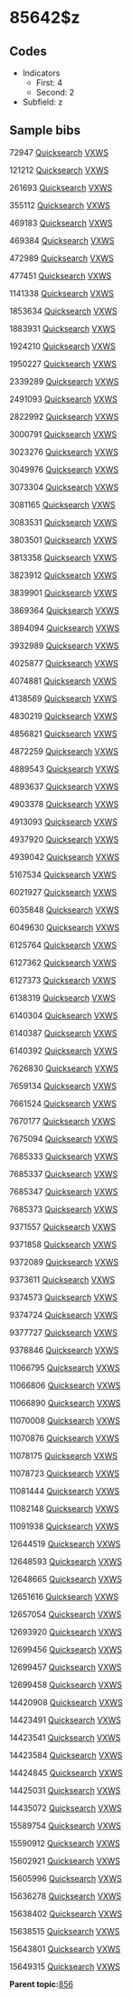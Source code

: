 # 85642$z

## Codes

-   Indicators
    -   First: 4
    -   Second: 2
-   Subfield: z

## Sample bibs

72947 [Quicksearch](https://search.library.yale.edu/catalog/72947) [VXWS](http://prodorbis.library.yale.edu:7014/vxws/GetHoldingsService?bibId=72947)

121212 [Quicksearch](https://search.library.yale.edu/catalog/121212) [VXWS](http://prodorbis.library.yale.edu:7014/vxws/GetHoldingsService?bibId=121212)

261693 [Quicksearch](https://search.library.yale.edu/catalog/261693) [VXWS](http://prodorbis.library.yale.edu:7014/vxws/GetHoldingsService?bibId=261693)

355112 [Quicksearch](https://search.library.yale.edu/catalog/355112) [VXWS](http://prodorbis.library.yale.edu:7014/vxws/GetHoldingsService?bibId=355112)

469183 [Quicksearch](https://search.library.yale.edu/catalog/469183) [VXWS](http://prodorbis.library.yale.edu:7014/vxws/GetHoldingsService?bibId=469183)

469384 [Quicksearch](https://search.library.yale.edu/catalog/469384) [VXWS](http://prodorbis.library.yale.edu:7014/vxws/GetHoldingsService?bibId=469384)

472989 [Quicksearch](https://search.library.yale.edu/catalog/472989) [VXWS](http://prodorbis.library.yale.edu:7014/vxws/GetHoldingsService?bibId=472989)

477451 [Quicksearch](https://search.library.yale.edu/catalog/477451) [VXWS](http://prodorbis.library.yale.edu:7014/vxws/GetHoldingsService?bibId=477451)

1141338 [Quicksearch](https://search.library.yale.edu/catalog/1141338) [VXWS](http://prodorbis.library.yale.edu:7014/vxws/GetHoldingsService?bibId=1141338)

1853634 [Quicksearch](https://search.library.yale.edu/catalog/1853634) [VXWS](http://prodorbis.library.yale.edu:7014/vxws/GetHoldingsService?bibId=1853634)

1883931 [Quicksearch](https://search.library.yale.edu/catalog/1883931) [VXWS](http://prodorbis.library.yale.edu:7014/vxws/GetHoldingsService?bibId=1883931)

1924210 [Quicksearch](https://search.library.yale.edu/catalog/1924210) [VXWS](http://prodorbis.library.yale.edu:7014/vxws/GetHoldingsService?bibId=1924210)

1950227 [Quicksearch](https://search.library.yale.edu/catalog/1950227) [VXWS](http://prodorbis.library.yale.edu:7014/vxws/GetHoldingsService?bibId=1950227)

2339289 [Quicksearch](https://search.library.yale.edu/catalog/2339289) [VXWS](http://prodorbis.library.yale.edu:7014/vxws/GetHoldingsService?bibId=2339289)

2491093 [Quicksearch](https://search.library.yale.edu/catalog/2491093) [VXWS](http://prodorbis.library.yale.edu:7014/vxws/GetHoldingsService?bibId=2491093)

2822992 [Quicksearch](https://search.library.yale.edu/catalog/2822992) [VXWS](http://prodorbis.library.yale.edu:7014/vxws/GetHoldingsService?bibId=2822992)

3000791 [Quicksearch](https://search.library.yale.edu/catalog/3000791) [VXWS](http://prodorbis.library.yale.edu:7014/vxws/GetHoldingsService?bibId=3000791)

3023276 [Quicksearch](https://search.library.yale.edu/catalog/3023276) [VXWS](http://prodorbis.library.yale.edu:7014/vxws/GetHoldingsService?bibId=3023276)

3049976 [Quicksearch](https://search.library.yale.edu/catalog/3049976) [VXWS](http://prodorbis.library.yale.edu:7014/vxws/GetHoldingsService?bibId=3049976)

3073304 [Quicksearch](https://search.library.yale.edu/catalog/3073304) [VXWS](http://prodorbis.library.yale.edu:7014/vxws/GetHoldingsService?bibId=3073304)

3081165 [Quicksearch](https://search.library.yale.edu/catalog/3081165) [VXWS](http://prodorbis.library.yale.edu:7014/vxws/GetHoldingsService?bibId=3081165)

3083531 [Quicksearch](https://search.library.yale.edu/catalog/3083531) [VXWS](http://prodorbis.library.yale.edu:7014/vxws/GetHoldingsService?bibId=3083531)

3803501 [Quicksearch](https://search.library.yale.edu/catalog/3803501) [VXWS](http://prodorbis.library.yale.edu:7014/vxws/GetHoldingsService?bibId=3803501)

3813358 [Quicksearch](https://search.library.yale.edu/catalog/3813358) [VXWS](http://prodorbis.library.yale.edu:7014/vxws/GetHoldingsService?bibId=3813358)

3823912 [Quicksearch](https://search.library.yale.edu/catalog/3823912) [VXWS](http://prodorbis.library.yale.edu:7014/vxws/GetHoldingsService?bibId=3823912)

3839901 [Quicksearch](https://search.library.yale.edu/catalog/3839901) [VXWS](http://prodorbis.library.yale.edu:7014/vxws/GetHoldingsService?bibId=3839901)

3869364 [Quicksearch](https://search.library.yale.edu/catalog/3869364) [VXWS](http://prodorbis.library.yale.edu:7014/vxws/GetHoldingsService?bibId=3869364)

3894094 [Quicksearch](https://search.library.yale.edu/catalog/3894094) [VXWS](http://prodorbis.library.yale.edu:7014/vxws/GetHoldingsService?bibId=3894094)

3932989 [Quicksearch](https://search.library.yale.edu/catalog/3932989) [VXWS](http://prodorbis.library.yale.edu:7014/vxws/GetHoldingsService?bibId=3932989)

4025877 [Quicksearch](https://search.library.yale.edu/catalog/4025877) [VXWS](http://prodorbis.library.yale.edu:7014/vxws/GetHoldingsService?bibId=4025877)

4074881 [Quicksearch](https://search.library.yale.edu/catalog/4074881) [VXWS](http://prodorbis.library.yale.edu:7014/vxws/GetHoldingsService?bibId=4074881)

4138569 [Quicksearch](https://search.library.yale.edu/catalog/4138569) [VXWS](http://prodorbis.library.yale.edu:7014/vxws/GetHoldingsService?bibId=4138569)

4830219 [Quicksearch](https://search.library.yale.edu/catalog/4830219) [VXWS](http://prodorbis.library.yale.edu:7014/vxws/GetHoldingsService?bibId=4830219)

4856821 [Quicksearch](https://search.library.yale.edu/catalog/4856821) [VXWS](http://prodorbis.library.yale.edu:7014/vxws/GetHoldingsService?bibId=4856821)

4872259 [Quicksearch](https://search.library.yale.edu/catalog/4872259) [VXWS](http://prodorbis.library.yale.edu:7014/vxws/GetHoldingsService?bibId=4872259)

4889543 [Quicksearch](https://search.library.yale.edu/catalog/4889543) [VXWS](http://prodorbis.library.yale.edu:7014/vxws/GetHoldingsService?bibId=4889543)

4893637 [Quicksearch](https://search.library.yale.edu/catalog/4893637) [VXWS](http://prodorbis.library.yale.edu:7014/vxws/GetHoldingsService?bibId=4893637)

4903378 [Quicksearch](https://search.library.yale.edu/catalog/4903378) [VXWS](http://prodorbis.library.yale.edu:7014/vxws/GetHoldingsService?bibId=4903378)

4913093 [Quicksearch](https://search.library.yale.edu/catalog/4913093) [VXWS](http://prodorbis.library.yale.edu:7014/vxws/GetHoldingsService?bibId=4913093)

4937920 [Quicksearch](https://search.library.yale.edu/catalog/4937920) [VXWS](http://prodorbis.library.yale.edu:7014/vxws/GetHoldingsService?bibId=4937920)

4939042 [Quicksearch](https://search.library.yale.edu/catalog/4939042) [VXWS](http://prodorbis.library.yale.edu:7014/vxws/GetHoldingsService?bibId=4939042)

5167534 [Quicksearch](https://search.library.yale.edu/catalog/5167534) [VXWS](http://prodorbis.library.yale.edu:7014/vxws/GetHoldingsService?bibId=5167534)

6021927 [Quicksearch](https://search.library.yale.edu/catalog/6021927) [VXWS](http://prodorbis.library.yale.edu:7014/vxws/GetHoldingsService?bibId=6021927)

6035848 [Quicksearch](https://search.library.yale.edu/catalog/6035848) [VXWS](http://prodorbis.library.yale.edu:7014/vxws/GetHoldingsService?bibId=6035848)

6049630 [Quicksearch](https://search.library.yale.edu/catalog/6049630) [VXWS](http://prodorbis.library.yale.edu:7014/vxws/GetHoldingsService?bibId=6049630)

6125764 [Quicksearch](https://search.library.yale.edu/catalog/6125764) [VXWS](http://prodorbis.library.yale.edu:7014/vxws/GetHoldingsService?bibId=6125764)

6127362 [Quicksearch](https://search.library.yale.edu/catalog/6127362) [VXWS](http://prodorbis.library.yale.edu:7014/vxws/GetHoldingsService?bibId=6127362)

6127373 [Quicksearch](https://search.library.yale.edu/catalog/6127373) [VXWS](http://prodorbis.library.yale.edu:7014/vxws/GetHoldingsService?bibId=6127373)

6138319 [Quicksearch](https://search.library.yale.edu/catalog/6138319) [VXWS](http://prodorbis.library.yale.edu:7014/vxws/GetHoldingsService?bibId=6138319)

6140304 [Quicksearch](https://search.library.yale.edu/catalog/6140304) [VXWS](http://prodorbis.library.yale.edu:7014/vxws/GetHoldingsService?bibId=6140304)

6140387 [Quicksearch](https://search.library.yale.edu/catalog/6140387) [VXWS](http://prodorbis.library.yale.edu:7014/vxws/GetHoldingsService?bibId=6140387)

6140392 [Quicksearch](https://search.library.yale.edu/catalog/6140392) [VXWS](http://prodorbis.library.yale.edu:7014/vxws/GetHoldingsService?bibId=6140392)

7626830 [Quicksearch](https://search.library.yale.edu/catalog/7626830) [VXWS](http://prodorbis.library.yale.edu:7014/vxws/GetHoldingsService?bibId=7626830)

7659134 [Quicksearch](https://search.library.yale.edu/catalog/7659134) [VXWS](http://prodorbis.library.yale.edu:7014/vxws/GetHoldingsService?bibId=7659134)

7661524 [Quicksearch](https://search.library.yale.edu/catalog/7661524) [VXWS](http://prodorbis.library.yale.edu:7014/vxws/GetHoldingsService?bibId=7661524)

7670177 [Quicksearch](https://search.library.yale.edu/catalog/7670177) [VXWS](http://prodorbis.library.yale.edu:7014/vxws/GetHoldingsService?bibId=7670177)

7675094 [Quicksearch](https://search.library.yale.edu/catalog/7675094) [VXWS](http://prodorbis.library.yale.edu:7014/vxws/GetHoldingsService?bibId=7675094)

7685333 [Quicksearch](https://search.library.yale.edu/catalog/7685333) [VXWS](http://prodorbis.library.yale.edu:7014/vxws/GetHoldingsService?bibId=7685333)

7685337 [Quicksearch](https://search.library.yale.edu/catalog/7685337) [VXWS](http://prodorbis.library.yale.edu:7014/vxws/GetHoldingsService?bibId=7685337)

7685347 [Quicksearch](https://search.library.yale.edu/catalog/7685347) [VXWS](http://prodorbis.library.yale.edu:7014/vxws/GetHoldingsService?bibId=7685347)

7685373 [Quicksearch](https://search.library.yale.edu/catalog/7685373) [VXWS](http://prodorbis.library.yale.edu:7014/vxws/GetHoldingsService?bibId=7685373)

9371557 [Quicksearch](https://search.library.yale.edu/catalog/9371557) [VXWS](http://prodorbis.library.yale.edu:7014/vxws/GetHoldingsService?bibId=9371557)

9371858 [Quicksearch](https://search.library.yale.edu/catalog/9371858) [VXWS](http://prodorbis.library.yale.edu:7014/vxws/GetHoldingsService?bibId=9371858)

9372089 [Quicksearch](https://search.library.yale.edu/catalog/9372089) [VXWS](http://prodorbis.library.yale.edu:7014/vxws/GetHoldingsService?bibId=9372089)

9373611 [Quicksearch](https://search.library.yale.edu/catalog/9373611) [VXWS](http://prodorbis.library.yale.edu:7014/vxws/GetHoldingsService?bibId=9373611)

9374573 [Quicksearch](https://search.library.yale.edu/catalog/9374573) [VXWS](http://prodorbis.library.yale.edu:7014/vxws/GetHoldingsService?bibId=9374573)

9374724 [Quicksearch](https://search.library.yale.edu/catalog/9374724) [VXWS](http://prodorbis.library.yale.edu:7014/vxws/GetHoldingsService?bibId=9374724)

9377727 [Quicksearch](https://search.library.yale.edu/catalog/9377727) [VXWS](http://prodorbis.library.yale.edu:7014/vxws/GetHoldingsService?bibId=9377727)

9378846 [Quicksearch](https://search.library.yale.edu/catalog/9378846) [VXWS](http://prodorbis.library.yale.edu:7014/vxws/GetHoldingsService?bibId=9378846)

11066795 [Quicksearch](https://search.library.yale.edu/catalog/11066795) [VXWS](http://prodorbis.library.yale.edu:7014/vxws/GetHoldingsService?bibId=11066795)

11066806 [Quicksearch](https://search.library.yale.edu/catalog/11066806) [VXWS](http://prodorbis.library.yale.edu:7014/vxws/GetHoldingsService?bibId=11066806)

11066890 [Quicksearch](https://search.library.yale.edu/catalog/11066890) [VXWS](http://prodorbis.library.yale.edu:7014/vxws/GetHoldingsService?bibId=11066890)

11070008 [Quicksearch](https://search.library.yale.edu/catalog/11070008) [VXWS](http://prodorbis.library.yale.edu:7014/vxws/GetHoldingsService?bibId=11070008)

11070876 [Quicksearch](https://search.library.yale.edu/catalog/11070876) [VXWS](http://prodorbis.library.yale.edu:7014/vxws/GetHoldingsService?bibId=11070876)

11078175 [Quicksearch](https://search.library.yale.edu/catalog/11078175) [VXWS](http://prodorbis.library.yale.edu:7014/vxws/GetHoldingsService?bibId=11078175)

11078723 [Quicksearch](https://search.library.yale.edu/catalog/11078723) [VXWS](http://prodorbis.library.yale.edu:7014/vxws/GetHoldingsService?bibId=11078723)

11081444 [Quicksearch](https://search.library.yale.edu/catalog/11081444) [VXWS](http://prodorbis.library.yale.edu:7014/vxws/GetHoldingsService?bibId=11081444)

11082148 [Quicksearch](https://search.library.yale.edu/catalog/11082148) [VXWS](http://prodorbis.library.yale.edu:7014/vxws/GetHoldingsService?bibId=11082148)

11091938 [Quicksearch](https://search.library.yale.edu/catalog/11091938) [VXWS](http://prodorbis.library.yale.edu:7014/vxws/GetHoldingsService?bibId=11091938)

12644519 [Quicksearch](https://search.library.yale.edu/catalog/12644519) [VXWS](http://prodorbis.library.yale.edu:7014/vxws/GetHoldingsService?bibId=12644519)

12648593 [Quicksearch](https://search.library.yale.edu/catalog/12648593) [VXWS](http://prodorbis.library.yale.edu:7014/vxws/GetHoldingsService?bibId=12648593)

12648665 [Quicksearch](https://search.library.yale.edu/catalog/12648665) [VXWS](http://prodorbis.library.yale.edu:7014/vxws/GetHoldingsService?bibId=12648665)

12651616 [Quicksearch](https://search.library.yale.edu/catalog/12651616) [VXWS](http://prodorbis.library.yale.edu:7014/vxws/GetHoldingsService?bibId=12651616)

12657054 [Quicksearch](https://search.library.yale.edu/catalog/12657054) [VXWS](http://prodorbis.library.yale.edu:7014/vxws/GetHoldingsService?bibId=12657054)

12693920 [Quicksearch](https://search.library.yale.edu/catalog/12693920) [VXWS](http://prodorbis.library.yale.edu:7014/vxws/GetHoldingsService?bibId=12693920)

12699456 [Quicksearch](https://search.library.yale.edu/catalog/12699456) [VXWS](http://prodorbis.library.yale.edu:7014/vxws/GetHoldingsService?bibId=12699456)

12699457 [Quicksearch](https://search.library.yale.edu/catalog/12699457) [VXWS](http://prodorbis.library.yale.edu:7014/vxws/GetHoldingsService?bibId=12699457)

12699458 [Quicksearch](https://search.library.yale.edu/catalog/12699458) [VXWS](http://prodorbis.library.yale.edu:7014/vxws/GetHoldingsService?bibId=12699458)

14420908 [Quicksearch](https://search.library.yale.edu/catalog/14420908) [VXWS](http://prodorbis.library.yale.edu:7014/vxws/GetHoldingsService?bibId=14420908)

14423491 [Quicksearch](https://search.library.yale.edu/catalog/14423491) [VXWS](http://prodorbis.library.yale.edu:7014/vxws/GetHoldingsService?bibId=14423491)

14423541 [Quicksearch](https://search.library.yale.edu/catalog/14423541) [VXWS](http://prodorbis.library.yale.edu:7014/vxws/GetHoldingsService?bibId=14423541)

14423584 [Quicksearch](https://search.library.yale.edu/catalog/14423584) [VXWS](http://prodorbis.library.yale.edu:7014/vxws/GetHoldingsService?bibId=14423584)

14424845 [Quicksearch](https://search.library.yale.edu/catalog/14424845) [VXWS](http://prodorbis.library.yale.edu:7014/vxws/GetHoldingsService?bibId=14424845)

14425031 [Quicksearch](https://search.library.yale.edu/catalog/14425031) [VXWS](http://prodorbis.library.yale.edu:7014/vxws/GetHoldingsService?bibId=14425031)

14435072 [Quicksearch](https://search.library.yale.edu/catalog/14435072) [VXWS](http://prodorbis.library.yale.edu:7014/vxws/GetHoldingsService?bibId=14435072)

15589754 [Quicksearch](https://search.library.yale.edu/catalog/15589754) [VXWS](http://prodorbis.library.yale.edu:7014/vxws/GetHoldingsService?bibId=15589754)

15590912 [Quicksearch](https://search.library.yale.edu/catalog/15590912) [VXWS](http://prodorbis.library.yale.edu:7014/vxws/GetHoldingsService?bibId=15590912)

15602921 [Quicksearch](https://search.library.yale.edu/catalog/15602921) [VXWS](http://prodorbis.library.yale.edu:7014/vxws/GetHoldingsService?bibId=15602921)

15605996 [Quicksearch](https://search.library.yale.edu/catalog/15605996) [VXWS](http://prodorbis.library.yale.edu:7014/vxws/GetHoldingsService?bibId=15605996)

15636278 [Quicksearch](https://search.library.yale.edu/catalog/15636278) [VXWS](http://prodorbis.library.yale.edu:7014/vxws/GetHoldingsService?bibId=15636278)

15638402 [Quicksearch](https://search.library.yale.edu/catalog/15638402) [VXWS](http://prodorbis.library.yale.edu:7014/vxws/GetHoldingsService?bibId=15638402)

15638515 [Quicksearch](https://search.library.yale.edu/catalog/15638515) [VXWS](http://prodorbis.library.yale.edu:7014/vxws/GetHoldingsService?bibId=15638515)

15643801 [Quicksearch](https://search.library.yale.edu/catalog/15643801) [VXWS](http://prodorbis.library.yale.edu:7014/vxws/GetHoldingsService?bibId=15643801)

15649315 [Quicksearch](https://search.library.yale.edu/catalog/15649315) [VXWS](http://prodorbis.library.yale.edu:7014/vxws/GetHoldingsService?bibId=15649315)

**Parent topic:**[856](../../tags/856/856.md)

